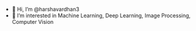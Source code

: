 - 👋 Hi, I’m @harshavardhan3
- 👀 I’m interested in Machine Learning, Deep Learning, Image Processing, Computer Vision
<!-- - 🌱 I’m currently learning Machine Learning, Deep Learning, Image Processing, Computer Vision -->
<!--- - 💞️ I’m looking to collaborate on ...
- 📫 How to reach me --->

<!---
harshavardhan3/harshavardhan3 is a ✨ special ✨ repository because its `README.md` (this file) appears on your GitHub profile.
You can click the Preview link to take a look at your changes.
--->
